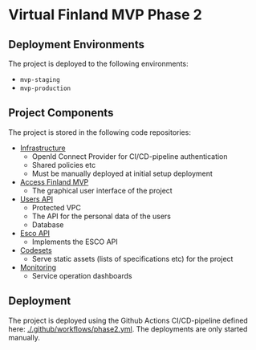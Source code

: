 # Virtual Finland MVP Phase 2

## Deployment Environments

The project is deployed to the following environments:

- `mvp-staging`
- `mvp-production`

## Project Components

The project is stored in the following code repositories:

- [Infrastructure](https://github.com/Virtual-Finland-Development/infrastructure)
  - OpenId Connect Provider for CI/CD-pipeline authentication
  - Shared policies etc
  - Must be manually deployed at initial setup deployment
- [Access Finland MVP](https://github.com/Virtual-Finland-Development/access-finland)
  - The graphical user interface of the project
- [Users API](https://github.com/Virtual-Finland-Development/users-api)
  - Protected VPC
  - The API for the personal data of the users
  - Database
- [Esco API](https://github.com/Virtual-Finland-Development/esco-api)
  - Implements the ESCO API  
- [Codesets](https://github.com/Virtual-Finland-Development/codesets)
  - Serve static assets (lists of specifications etc) for the project
- [Monitoring](https://github.com/Virtual-Finland-Development/monitoring)
  - Service operation dashboards

## Deployment

The project is deployed using the Github Actions CI/CD-pipeline defined here: [./.github/workflows/phase2.yml](../.github/workflows/phase2.yml). The deployments are only started manually.
